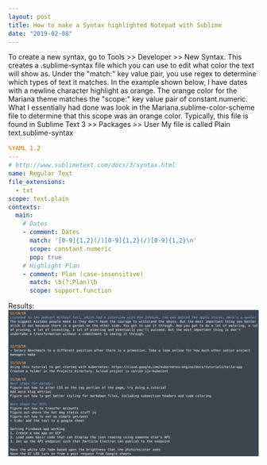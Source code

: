 ```yaml
---
layout: post
title: How to make a Syntax highlighted Notepad with Sublime
date: "2019-02-08"
---
```


To create a new syntax, go to Tools >> Developer >> New Syntax. This creates a .sublime-syntax file which you can use to edit what color the text will show as. Under the "match:" key value pair, you use regex to determine which types of text it matches. In the example shown below, I have dates with a newline character highlight as orange. The orange color for the Mariana theme matches the "scope:" key value pair of constant.numeric. What I essentially had done was look in the Mariana.sublime-color-scheme file to determine that this scope was an orange color.
Typically, this file is found in Sublime Text 3 >> Packages >> User 
My file is called Plain text.sublime-syntax


```yaml
%YAML 1.2
---
# http://www.sublimetext.com/docs/3/syntax.html
name: Regular Text
file_extensions:
  - txt
scope: text.plain
contexts:
  main:
    # Dates
    - comment: Dates
      match: '[0-9]{1,2}(/)[0-9]{1,2}(/)[0-9]{1,2}\n'
      scope: constant.numeric
      pop: true
    # Highlight Plan
    - comment: Plan (case-insensitive)
      match: \b(?:Plan)\b
      scope: support.function
```

Results:
![sublime_pic](https://raw.githubusercontent.com/simjxu/simjxu.github.io/master/img/sublime-highlight.jpg)